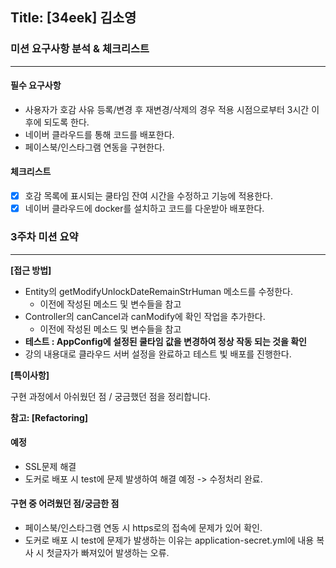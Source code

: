 ## Title: [34eek] 김소영

### 미션 요구사항 분석 & 체크리스트

---
#### 필수 요구사항
- 사용자가 호감 사유 등록/변경 후 재변경/삭제의 경우 적용 시점으로부터 3시간 이후에 되도록 한다.
- 네이버 클라우드를 통해 코드를 배포한다.
- 페이스북/인스타그램 연동을 구현한다.


#### 체크리스트
- [x] 호감 목록에 표시되는 쿨타임 잔여 시간을 수정하고 기능에 적용한다.
- [x] 네이버 클라우드에 docker를 설치하고 코드를 다운받아 배포한다.

### 3주차 미션 요약

---

**[접근 방법]**

- Entity의 getModifyUnlockDateRemainStrHuman 메소드를 수정한다.
  - 이전에 작성된 메소드 및 변수들을 참고
- Controller의 canCancel과 canModify에 확인 작업을 추가한다.
  - 이전에 작성된 메소드 및 변수들을 참고
- **테스트 : AppConfig에 설정된 쿨타임 값을 변경하여 정상 작동 되는 것을 확인**
- 강의 내용대로 클라우드 서버 설정을 완료하고 테스트 빛 배포를 진행한다.


**[특이사항]**

구현 과정에서 아쉬웠던 점 / 궁금했던 점을 정리합니다.

**참고: [Refactoring]**

#### 예정
- SSL문제 해결
- 도커로 배포 시 test에 문제 발생하여 해결 예정 -> 수정처리 완료. 

#### 구현 중 어려웠던 점/궁금한 점
- 페이스북/인스타그램 연동 시 https로의 접속에 문제가 있어 확인.
- 도커로 배포 시 test에 문제가 발생하는 이유는 application-secret.yml에 내용 복사 시 첫글자가 빠져있어 발생하는 오류.
